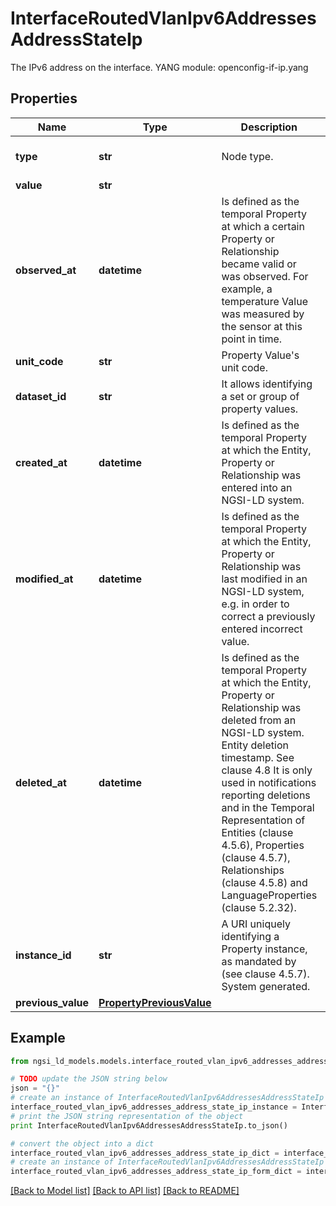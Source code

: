 # InterfaceRoutedVlanIpv6AddressesAddressStateIp

The IPv6 address on the interface.  YANG module: openconfig-if-ip.yang 

## Properties

Name | Type | Description | Notes
------------ | ------------- | ------------- | -------------
**type** | **str** | Node type.  | [optional] [default to 'Property']
**value** | **str** |  | 
**observed_at** | **datetime** | Is defined as the temporal Property at which a certain Property or Relationship became valid or was observed. For example, a temperature Value was measured by the sensor at this point in time.  | [optional] 
**unit_code** | **str** | Property Value&#39;s unit code.  | [optional] 
**dataset_id** | **str** | It allows identifying a set or group of property values.  | [optional] 
**created_at** | **datetime** | Is defined as the temporal Property at which the Entity, Property or Relationship was entered into an NGSI-LD system.  | [optional] [readonly] 
**modified_at** | **datetime** | Is defined as the temporal Property at which the Entity, Property or Relationship was last modified in an NGSI-LD system, e.g. in order to correct a previously entered incorrect value.  | [optional] [readonly] 
**deleted_at** | **datetime** | Is defined as the temporal Property at which the Entity, Property or Relationship was deleted from an NGSI-LD system.  Entity deletion timestamp. See clause 4.8 It is only used in notifications reporting deletions and in the Temporal Representation of Entities (clause 4.5.6), Properties (clause 4.5.7), Relationships (clause 4.5.8) and LanguageProperties (clause 5.2.32).  | [optional] [readonly] 
**instance_id** | **str** | A URI uniquely identifying a Property instance, as mandated by (see clause 4.5.7). System generated.  | [optional] [readonly] 
**previous_value** | [**PropertyPreviousValue**](PropertyPreviousValue.md) |  | [optional] 

## Example

```python
from ngsi_ld_models.models.interface_routed_vlan_ipv6_addresses_address_state_ip import InterfaceRoutedVlanIpv6AddressesAddressStateIp

# TODO update the JSON string below
json = "{}"
# create an instance of InterfaceRoutedVlanIpv6AddressesAddressStateIp from a JSON string
interface_routed_vlan_ipv6_addresses_address_state_ip_instance = InterfaceRoutedVlanIpv6AddressesAddressStateIp.from_json(json)
# print the JSON string representation of the object
print InterfaceRoutedVlanIpv6AddressesAddressStateIp.to_json()

# convert the object into a dict
interface_routed_vlan_ipv6_addresses_address_state_ip_dict = interface_routed_vlan_ipv6_addresses_address_state_ip_instance.to_dict()
# create an instance of InterfaceRoutedVlanIpv6AddressesAddressStateIp from a dict
interface_routed_vlan_ipv6_addresses_address_state_ip_form_dict = interface_routed_vlan_ipv6_addresses_address_state_ip.from_dict(interface_routed_vlan_ipv6_addresses_address_state_ip_dict)
```
[[Back to Model list]](../README.md#documentation-for-models) [[Back to API list]](../README.md#documentation-for-api-endpoints) [[Back to README]](../README.md)


